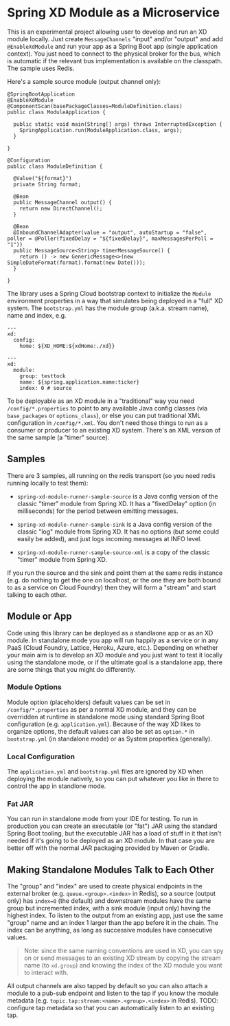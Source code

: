 # Spring XD Module as a Microservice

This is an experimental project allowing user to develop and run an XD module locally. Just create `MessageChannels` "input" and/or "output" and add `@EnableXdModule` and run your app as a Spring Boot app (single application context).  You just need to connect to the physical broker for the bus, which is automatic if the relevant bus implementation is available on the classpath. The sample uses Redis.

Here's a sample source module (output channel only):

```
@SpringBootApplication
@EnableXdModule
@ComponentScan(basePackageClasses=ModuleDefinition.class)
public class ModuleApplication {

  public static void main(String[] args) throws InterruptedException {
    SpringApplication.run(ModuleApplication.class, args);
  }

}

@Configuration
public class ModuleDefinition {

  @Value("${format}")
  private String format;

  @Bean
  public MessageChannel output() {
    return new DirectChannel();
  }

  @Bean
  @InboundChannelAdapter(value = "output", autoStartup = "false", poller = @Poller(fixedDelay = "${fixedDelay}", maxMessagesPerPoll = "1"))
  public MessageSource<String> timerMessageSource() {
    return () -> new GenericMessage<>(new SimpleDateFormat(format).format(new Date()));
  }

}
```

The library uses a Spring Cloud bootstrap context to initialize the `Module` environment properties in a way that simulates being deployed in a "full" XD system. The `bootstrap.yml` has the module group (a.k.a. stream name), name and index, e.g.

```
---
xd:
  config:
    home: ${XD_HOME:${xdHome:./xd}}

---
xd:
  module:
    group: testtock
    name: ${spring.application.name:ticker}
    index: 0 # source
```

To be deployable as an XD module in a "traditional" way you need `/config/*.properties` to point to any available Java config classes (via `base_packages` or `options_class`), or else you can put traditional XML configuration in `/config/*.xml`. You don't need those things to run as a consumer or producer to an existing XD system. There's an XML version of the same sample (a "timer" source).

## Samples

There are 3 samples, all running on the redis transport (so you need redis running locally to test them):

* `spring-xd-module-runner-sample-source` is a Java config version of the classic "timer" module from Spring XD. It has a "fixedDelay" option (in milliseconds) for the period between emitting messages.

* `spring-xd-module-runner-sample-sink` is a Java config version of the classic "log" module from Spring XD. It has no options (but some could easily be added), and just logs incoming messages at INFO level.

* `spring-xd-module-runner-sample-source-xml` is a copy of the classic "timer" module from Spring XD.

If you run the source and the sink and point them at the same redis instance (e.g. do nothing to get the one on localhost, or the one they are both bound to as a service on Cloud Foundry) then they will form a "stream" and start talking to each other.

## Module or App

Code using this library can be deployed as a standlaone app or as an XD module. In standalone mode you app will run happily as a service or in any PaaS (Cloud Foundry, Lattice, Heroku, Azure, etc.). Depending on whether your main aim is to develop an XD module and you just want to test it locally using the standalone mode, or if the ultimate goal is a standalone app, there are some things that you might do differently.

### Module Options

Module option (placeholders) default values can be set in `/config/*.properties` as per a normal XD module, and they can be overridden at runtime in standalone mode using standard Spring Boot configuration (e.g. `application.yml`). Because of the way XD likes to organize options, the default values can also be set as `option.*` in `bootstrap.yml` (in standalone mode) or as System properties (generally).

### Local Configuration

The `application.yml` and `bootstrap.yml` files are ignored by XD when deploying the module natively, so you can put whatever you like in there to control the app in standlone mode.

### Fat JAR

You can run in standalone mode from your IDE for testing. To run in production you can create an executable (or "fat") JAR using the standard Spring Boot tooling, but the executable JAR has a load of stuff in it that isn't needed if it's going to be deployed as an XD module. In that case you are better off with the normal JAR packaging provided by Maven or Gradle.

## Making Standalone Modules Talk to Each Other

The "group" and "index" are used to create physical endpoints in the external broker (e.g. `queue.<group>.<index>` in Redis), so a source (output only) has `index=0` (the default) and downstream modules have the same group but incremented index, with a sink module (input only) having the highest index. To listen to the output from an existing app, just use the same "group" name and an index 1 larger than the app before it in the chain. The index can be anything, as long as successive modules have consecutive values. 

> Note: since the same naming conventions are used in XD, you can spy on or send messages to an existing XD stream by copying the stream name (to `xd.group`) and knowing the index of the XD module you want to interact with.

All output channels are also tapped by default so you can also attach a module to a pub-sub endpoint and listen to the tap if you know the module metadata (e.g. `topic.tap:stream:<name>.<group>.<index>` in Redis). TODO: configure tap metadata so that you can automatically listen to an existing tap.


